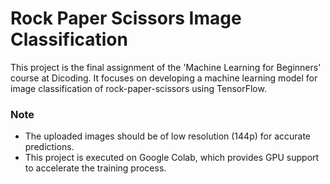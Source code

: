 # Rock Paper Scissors Image Classification
This project is the final assignment of the 'Machine Learning for Beginners' course at Dicoding. It focuses on developing a machine learning model for image classification of rock-paper-scissors using TensorFlow.

### Note
- The uploaded images should be of low resolution (144p) for accurate predictions.
- This project is executed on Google Colab, which provides GPU support to accelerate the training process.
